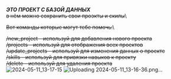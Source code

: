 ***ЭТО  ПРОЕКТ С БАЗОЙ ДАННЫХ***\
~~в нём можно сохранить свои проэкты и скилы~~\

~~Вот команды которые могут тебе помочь:~~\

~~/new_project - используй для добавления нового проекта~~\
~~/projects - используй для отображения всех проектов~~\
~~/update_projects - используй для изменения данных о проекте~~\
~~/skills - используй для привязки навыков к проекту~~\
~~/delete - используй для удаления проекта~~\
![2024-05-11_13-17-15](https://github.com/Jproga/db_profect/assets/138982927/0003aed4-1994-4e58-aa74-ac9e38132d05)
![Uploading 2024-05-11_13-16-36.png…]()
